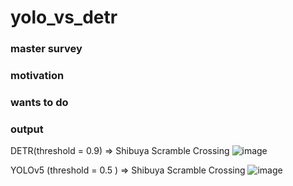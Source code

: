 # yolo_vs_detr

### master survey

### motivation

### wants to do

### output

DETR(threshold = 0.9) => Shibuya Scramble Crossing
![image](https://user-images.githubusercontent.com/63449578/140306264-26696d4a-a375-4c92-b717-92cbba094d5a.png)

YOLOv5 (threshold = 0.5 ) => Shibuya Scramble Crossing
![image](https://user-images.githubusercontent.com/63449578/140309156-b97c28c5-0723-4505-8e6e-846131bfa07a.png)
